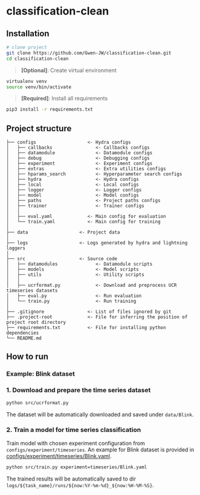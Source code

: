 # classification-clean

## Installation

```bash
# clone project
git clone https://github.com/Gwen-JW/classification-clean.git
cd classification-clean
```

> **[Optional]**: Create virtual environment
```bash
virtualenv venv
source venv/bin/activate
```
> **[Required]**: Install all requirements
```bash
pip3 install -r requirements.txt
```

## Project structure

```
├── configs                   <- Hydra configs
│   ├── callbacks                <- Callbacks configs
│   ├── datamodule               <- Datamodule configs
│   ├── debug                    <- Debugging configs
│   ├── experiment               <- Experiment configs
│   ├── extras                   <- Extra utilities configs
│   ├── hparams_search           <- Hyperparameter search configs
│   ├── hydra                    <- Hydra configs
│   ├── local                    <- Local configs
│   ├── logger                   <- Logger configs
│   ├── model                    <- Model configs
│   ├── paths                    <- Project paths configs
│   ├── trainer                  <- Trainer configs
│   │
│   ├── eval.yaml             <- Main config for evaluation
│   └── train.yaml            <- Main config for training
│
├── data                   <- Project data
│
├── logs                   <- Logs generated by hydra and lightning loggers
│
├── src                    <- Source code
│   ├── datamodules              <- Datamodule scripts
│   ├── models                   <- Model scripts
│   ├── utils                    <- Utility scripts
│   │
│   ├── ucrformat.py             <- Download and preprocess UCR timeseries datasets
│   ├── eval.py                  <- Run evaluation
│   └── train.py                 <- Run training
│
├── .gitignore                <- List of files ignored by git
├── .project-root             <- File for inferring the position of project root directory
├── requirements.txt          <- File for installing python dependencies
└── README.md
```

## How to run

### Example: Blink dataset

### 1. Download and prepare the time series dataset
```bash
python src/ucrformat.py
```
The dataset will be automatically downloaded and saved under `data/Blink`.


### 2. Train a model for time series classification
Train model with chosen experiment configuration from `configs/experiment/timeseries`. An example for Blink dataset is provided in [configs/experiment/timeseries/Blink.yaml](configs/experiment/timeseries/Blink.yaml).

```bash
python src/train.py experiment=timeseries/Blink.yaml
```
The trained results will be automatically saved to dir `logs/${task_name}/runs/${now:%Y-%m-%d}_${now:%H-%M-%S}`.
